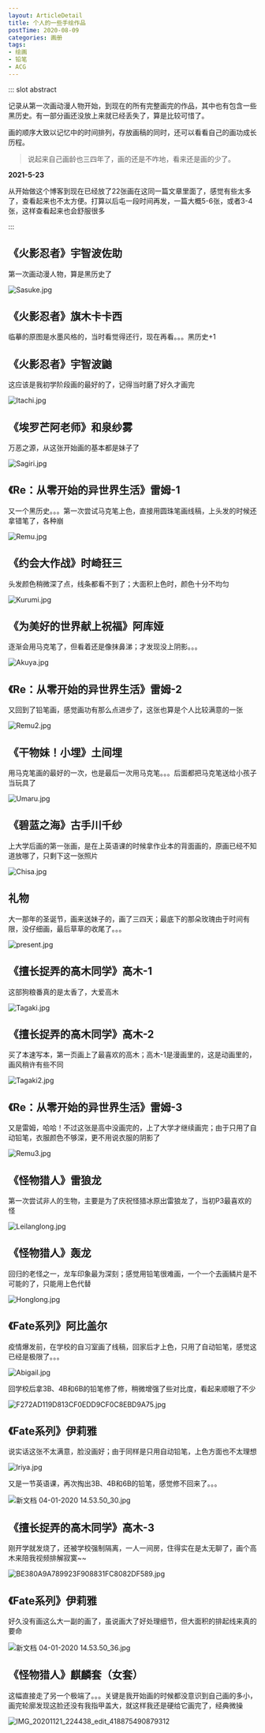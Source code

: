 ```yaml
---
layout: ArticleDetail
title: 个人的一些手绘作品
postTime: 2020-08-09
categories: 画册
tags:
- 绘画
- 铅笔
- ACG
---
```


::: slot abstract

记录从第一次画动漫人物开始，到现在的所有完整画完的作品，其中也有包含一些黑历史。有一部分画还没放上来就已经丢失了，算是比较可惜了。

画的顺序大致以记忆中的时间排列，存放画稿的同时，还可以看看自己的画功成长历程。

> 说起来自己画龄也三四年了，画的还是不咋地，看来还是画的少了。

**2021-5-23**

从开始做这个博客到现在已经放了22张画在这同一篇文章里面了，感觉有些太多了，查看起来也不太方便。打算以后屯一段时间再发，一篇大概5-6张，或者3-4张，这样查看起来也会舒服很多

:::



## 《火影忍者》宇智波佐助

第一次画动漫人物，算是黑历史了

![Sasuke.jpg](https://i.loli.net/2020/08/09/Bp2hi3xVSaTGYl9.jpg)



## 《火影忍者》旗木卡卡西

临摹的原图是水墨风格的，当时看觉得还行，现在再看。。。黑历史+1





## 《火影忍者》宇智波鼬

这应该是我初学阶段画的最好的了，记得当时磨了好久才画完

![Itachi.jpg](https://i.loli.net/2020/08/09/jOS78Ryb4mnqwLz.jpg)



## 《埃罗芒阿老师》和泉纱雾

万恶之源，从这张开始画的基本都是妹子了

![Sagiri.jpg](https://i.loli.net/2020/08/09/DtIOp4fmG7UQvNk.jpg)



## 《Re：从零开始的异世界生活》雷姆-1

又一个黑历史。。。第一次尝试马克笔上色，直接用圆珠笔画线稿，上头发的时候还拿错笔了，各种崩

![Remu.jpg](https://i.loli.net/2020/08/09/jzMJgPeEyr7oFL1.jpg)



## 《约会大作战》时崎狂三

头发颜色稍微深了点，线条都看不到了；大面积上色时，颜色十分不均匀

![Kurumi.jpg](https://i.loli.net/2020/08/09/NtkGOjirepfmBcX.jpg)



## 《为美好的世界献上祝福》阿库娅

逐渐会用马克笔了，但看着还是像抹鼻涕；才发现没上阴影。。。

![Akuya.jpg](https://i.loli.net/2020/08/09/oVMimebq3Z5sRYX.jpg)



## 《Re：从零开始的异世界生活》雷姆-2

又回到了铅笔画，感觉画功有那么点进步了，这张也算是个人比较满意的一张

![Remu2.jpg](https://i.loli.net/2020/08/09/gDiTx4b2BZaJQ6M.jpg)



## 《干物妹！小埋》土间埋

用马克笔画的最好的一次，也是最后一次用马克笔。。。后面都把马克笔送给小孩子当玩具了

![Umaru.jpg](https://i.loli.net/2020/08/09/gwQSUKodeJnEpYC.jpg)



## 《碧蓝之海》古手川千纱

上大学后画的第一张画，是在上英语课的时候拿作业本的背面画的，原画已经不知道放哪了，只剩下这一张照片

![Chisa.jpg](https://i.loli.net/2020/08/09/3idYlbrzqNyZAn6.jpg)



## 礼物

大一那年的圣诞节，画来送妹子的，画了三四天；最底下的那朵玫瑰由于时间有限，没仔细画，最后草草的收尾了。。。

![present.jpg](https://i.loli.net/2020/08/09/sMjdGPeZfxQ1gkn.jpg)



## 《擅长捉弄的高木同学》高木-1

这部狗粮番真的是太香了，大爱高木

![Tagaki.jpg](https://i.loli.net/2020/08/09/SGnxIulVdkcW4XA.jpg)



## 《擅长捉弄的高木同学》高木-2

买了本速写本，第一页画上了最喜欢的高木；高木-1是漫画里的，这是动画里的，画风稍许有些不同

![Tagaki2.jpg](https://i.loli.net/2020/08/09/VdUxCE8bQr6PTBc.jpg)



## 《Re：从零开始的异世界生活》雷姆-3

又是雷姆，哈哈！不过这张是高中没画完的，上了大学才继续画完；由于只用了自动铅笔，衣服颜色不够深，更不用说衣服的阴影了

![Remu3.jpg](https://i.loli.net/2020/08/09/EXAWdZpSRUt9s4a.jpg)



## 《怪物猎人》雷狼龙

第一次尝试非人的生物，主要是为了庆祝怪猎冰原出雷狼龙了，当初P3最喜欢的怪

![Leilanglong.jpg](https://i.loli.net/2020/08/09/LCIPozpWXw7gSd8.jpg)



## 《怪物猎人》轰龙

回归的老怪之一，龙车印象最为深刻；感觉用铅笔很难画，一个一个去画鳞片是不可能的了，只能用上色代替

![Honglong.jpg](https://i.loli.net/2020/08/09/daco5Nx7zGXwCqg.jpg)



## 《Fate系列》阿比盖尔

疫情爆发前，在学校的自习室画了线稿，回家后才上色，只用了自动铅笔，感觉这已经是极限了。。。

![Abigail.jpg](https://i.loli.net/2020/08/09/nB1mzhsFC4ZUJoi.jpg)

回学校后拿3B、4B和6B的铅笔修了修，稍微增强了些对比度，看起来顺眼了不少

![F272AD119D813CF0EDD9CF0C8EBD9A75.jpg](https://i.loli.net/2020/09/08/tDLh6b43BqPnwzx.jpg)



## 《Fate系列》伊莉雅

说实话这张不太满意，脸没画好；由于同样是只用自动铅笔，上色方面也不太理想

![Iriya.jpg](https://i.loli.net/2020/08/09/ZUfpDC6HtFJ2zT8.jpg)

又是一节英语课，再次掏出3B、4B和6B的铅笔，感觉修不回来了。。。

![新文档 04-01-2020 14.53.50_30.jpg](https://i.loli.net/2020/09/15/2Bs4klAICOgbavQ.jpg)



## 《擅长捉弄的高木同学》高木-3

刚开学就发烧了，还被学校强制隔离，一人一间房，住得实在是太无聊了，画个高木来陪我视频排解寂寞~~

![BE380A9A789923F908831FC8082DF589.jpg](https://i.loli.net/2020/09/08/1Zy7Yl8CwG9UIBJ.jpg)



## 《Fate系列》伊莉雅

好久没有画这么大一副的画了，虽说画大了好处理细节，但大面积的排起线来真的要命

![新文档 04-01-2020 14.53.50_36.jpg](https://i.loli.net/2020/11/27/HFVQ6ypLGWa8j3f.jpg)



## 《怪物猎人》麒麟套（女套）

这幅直接走了另一个极端了。。。关键是我开始画的时候都没意识到自己画的多小，画完轮廓发现这脸还没有我指甲盖大，就这样我还是硬给它画完了，经典微操

![IMG_20201121_224438_edit_418875490879312](https://i.loli.net/2020/11/27/dbg5YWEjVf7l2uz.jpg)

